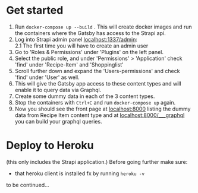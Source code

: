 # Get started #
1. Run `docker-compose up --build` . This will create docker images and run the containers where the Gatsby has access to the Strapi api.
2. Log into Strapi admin panel [localhost:1337/admin](http://localhost:1337/admin):  
  2.1 The first time you will have to create an admin user  
3. Go to 'Roles & Permissions' under 'Plugins' on the left panel.  
4. Select the public role, and under 'Permissions' > 'Application' check 'find' under 'Recipe-Item' and 'Shoppinglist'
5. Scroll further down and expand the 'Users-permissions' and check 'find' under 'User' as well.
6. This will give the Gatsby app access to these content types and will enable it to query data via Graphql.
7. Create some dummy data in each of the 3 content types.
8. Stop the containers with `Ctrl+C` and run `docker-compose up` again.
9. Now you should see the front page at [localhost:8000](http://localhost:8000) listing the dummy data from Recipe Item content type and at [localhost:8000/___graphql](http://localhost:8000/___graphql) you can build your graphql queries. 

# Deploy to Heroku #
(this only includes the Strapi application.)
Before going further make sure:
* that heroku client is installed fx by running `heroku -v`

to be continued...